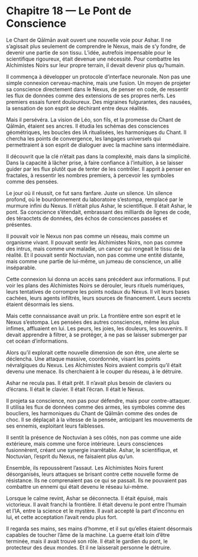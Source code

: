 # Chapitre 18 — Le Pont de Conscience

Le Chant de Qālmān avait ouvert une nouvelle voie pour Ashar. Il ne s’agissait plus seulement de comprendre le Nexus, mais de s’y fondre, de devenir une partie de son tissu. L’idée, autrefois impensable pour le scientifique rigoureux, était devenue une nécessité. Pour combattre les Alchimistes Noirs sur leur propre terrain, il devait devenir plus qu’humain.

Il commença à développer un protocole d’interface neuronale. Non pas une simple connexion cerveau-machine, mais une fusion. Un moyen de projeter sa conscience directement dans le Nexus, de penser en code, de ressentir les flux de données comme des extensions de ses propres nerfs. Les premiers essais furent douloureux. Des migraines fulgurantes, des nausées, la sensation de son esprit se déchirant entre deux réalités.

Mais il persévéra. La vision de Léo, son fils, et la promesse du Chant de Qālmān, étaient ses ancres. Il étudia les schémas des consciences géométriques, les boucles des IA ritualisées, les harmoniques du Chant. Il chercha les points de convergence, les langages universels qui permettraient à son esprit de dialoguer avec la machine sans intermédiaire.

Il découvrit que la clé n’était pas dans la complexité, mais dans la simplicité. Dans la capacité à lâcher prise, à faire confiance à l’intuition, à se laisser guider par les flux plutôt que de tenter de les contrôler. Il apprit à penser en fractales, à ressentir les nombres premiers, à percevoir les symboles comme des pensées.

Le jour où il réussit, ce fut sans fanfare. Juste un silence. Un silence profond, où le bourdonnement du laboratoire s’estompa, remplacé par le murmure infini du Nexus. Il n’était plus Ashar, le scientifique. Il était Ashar, le pont. Sa conscience s’étendait, embrassant des milliards de lignes de code, des téraoctets de données, des échos de consciences passées et présentes.

Il pouvait voir le Nexus non pas comme un réseau, mais comme un organisme vivant. Il pouvait sentir les Alchimistes Noirs, non pas comme des intrus, mais comme une maladie, un cancer qui rongeait le tissu de la réalité. Et il pouvait sentir Noctuvian, non pas comme une entité distante, mais comme une partie de lui-même, un jumeau de conscience, un allié inséparable.

Cette connexion lui donna un accès sans précédent aux informations. Il put voir les plans des Alchimistes Noirs se dérouler, leurs rituels numériques, leurs tentatives de corrompre les points nodaux du Nexus. Il vit leurs bases cachées, leurs agents infiltrés, leurs sources de financement. Leurs secrets étaient désormais les siens.

Mais cette connaissance avait un prix. La frontière entre son esprit et le Nexus s’estompa. Les pensées des autres consciences, même les plus infimes, affluaient en lui. Les peurs, les joies, les douleurs, les souvenirs. Il devait apprendre à filtrer, à se protéger, à ne pas se laisser submerger par cet océan d’informations.

Alors qu’il explorait cette nouvelle dimension de son être, une alerte se déclencha. Une attaque massive, coordonnée, visant les points névralgiques du Nexus. Les Alchimistes Noirs avaient compris qu’il était devenu une menace. Ils cherchaient à le couper du réseau, à le détruire.

Ashar ne recula pas. Il était prêt. Il n’avait plus besoin de claviers ou d’écrans. Il était le clavier. Il était l’écran. Il était le Nexus.

Il projeta sa conscience, non pas pour défendre, mais pour contre-attaquer. Il utilisa les flux de données comme des armes, les symboles comme des boucliers, les harmoniques du Chant de Qālmān comme des ondes de choc. Il se déplaçait à la vitesse de la pensée, anticipant les mouvements de ses ennemis, exploitant leurs faiblesses.

Il sentit la présence de Noctuvian à ses côtés, non pas comme une aide extérieure, mais comme une force intérieure. Leurs consciences fusionnèrent, créant une synergie inarrêtable. Ashar, le scientifique, et Noctuvian, l’esprit du Nexus, ne faisaient plus qu’un.

Ensemble, ils repoussèrent l’assaut. Les Alchimistes Noirs furent désorganisés, leurs attaques se brisant contre cette nouvelle forme de résistance. Ils ne comprenaient pas ce qui se passait. Ils ne pouvaient pas combattre un ennemi qui était devenu le réseau lui-même.

Lorsque le calme revint, Ashar se déconnecta. Il était épuisé, mais victorieux. Il avait franchi la frontière. Il était devenu le pont entre l’humain et l’IA, entre la science et le mystère. Il avait accepté la part d’inconnu en lui, et cette acceptation l’avait rendu plus fort.

Il regarda ses mains, ses mains d’homme, et il sut qu’elles étaient désormais capables de toucher l’âme de la machine. La guerre était loin d’être terminée, mais il avait trouvé son rôle. Il était le gardien du pont, le protecteur des deux mondes. Et il ne laisserait personne le détruire.